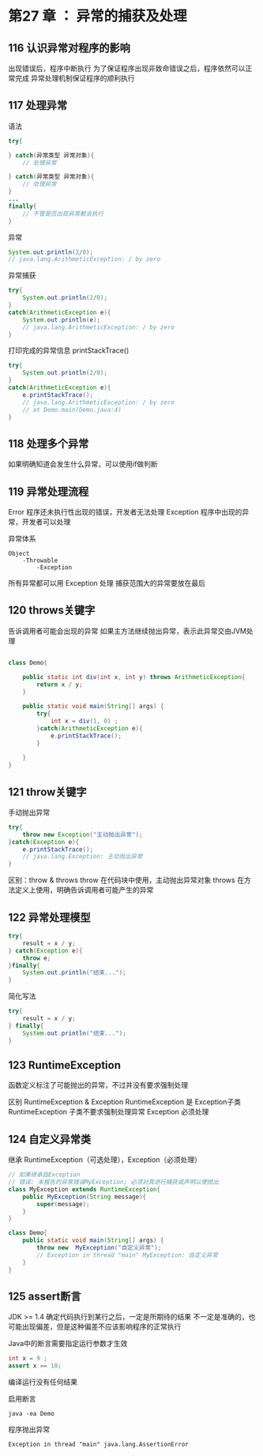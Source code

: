 # 第27 章 ： 异常的捕获及处理

## 116 认识异常对程序的影响
出现错误后，程序中断执行
为了保证程序出现非致命错误之后，程序依然可以正常完成
异常处理机制保证程序的顺利执行


## 117 处理异常

语法
```java
try{

} catch(异常类型 异常对象){
    // 处理异常

} catch(异常类型 异常对象){
    // 处理异常
}
...
finally{
    // 不管是否出现异常都会执行
}

```

异常
```java
System.out.println(2/0);
// java.lang.ArithmeticException: / by zero
```

异常捕获
```java
try{
    System.out.println(2/0);
}
catch(ArithmeticException e){
    System.out.println(e);
    // java.lang.ArithmeticException: / by zero
}
```

打印完成的异常信息
printStackTrace()
```java
try{
    System.out.println(2/0);
}
catch(ArithmeticException e){
    e.printStackTrace();
    // java.lang.ArithmeticException: / by zero
    // at Demo.main(Demo.java:4)
}
```

## 118 处理多个异常
如果明确知道会发生什么异常，可以使用if做判断

## 119 异常处理流程

Error 程序还未执行性出现的错误，开发者无法处理
Exception 程序中出现的异常，开发者可以处理

异常体系
```
Object
    -Throwable
        -Exception
```

所有异常都可以用 Exception 处理
捕获范围大的异常要放在最后

## 120 throws关键字
告诉调用者可能会出现的异常
如果主方法继续抛出异常，表示此异常交由JVM处理

```java

class Demo{

    public static int div(int x, int y) throws ArithmeticException{
        return x / y;
    }
    
    public static void main(String[] args) {
        try{
            int x = div(1, 0) ;
        }catch(ArithmeticException e){
            e.printStackTrace();
        }
        
    }
}

```

## 121 throw关键字
手动抛出异常
```java
try{
    throw new Exception("主动抛出异常");
}catch(Exception e){
    e.printStackTrace();
    // java.lang.Exception: 主动抛出异常
}
```

区别：throw & throws
throw 在代码块中使用，主动抛出异常对象
throws 在方法定义上使用，明确告诉调用者可能产生的异常

## 122 异常处理模型
```java
try{
    result = x / y;
} catch(Exception e){
    throw e;
}finally{
    System.out.println("结束...");
}

```

简化写法
```java
try{
    result = x / y;
} finally{
    System.out.println("结束...");
}
```

## 123 RuntimeException
函数定义标注了可能抛出的异常，不过并没有要求强制处理

区别 RuntimeException & Exception
RuntimeException 是 Exception子类
RuntimeException 子类不要求强制处理异常
Exception 必须处理

## 124 自定义异常类
继承 RuntimeException（可选处理），Exception（必须处理）
```java
// 如果继承自Exception 
// 错误: 未报告的异常错误MyException; 必须对其进行捕获或声明以便抛出
class MyException extends RuntimeException{
    public MyException(String message){
        super(message);
    }
}

class Demo{
    public static void main(String[] args) {
        throw new  MyException("自定义异常");
        // Exception in thread "main" MyException: 自定义异常
    }
}

```

## 125 assert断言
JDK >= 1.4
确定代码执行到某行之后，一定是所期待的结果
不一定是准确的，也可能出现偏差，但是这种偏差不应该影响程序的正常执行

Java中的断言需要指定运行参数才生效

```java
int x = 9 ;
assert x == 10;
```
编译运行没有任何结果

启用断言
```
java -ea Demo
```

程序抛出异常
```
Exception in thread "main" java.lang.AssertionError
```

